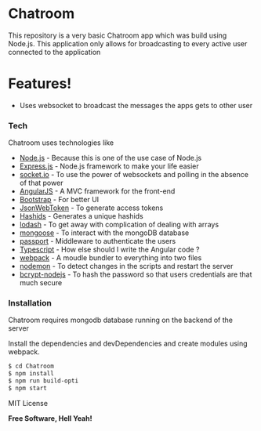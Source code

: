 # Chatroom

This repository is a very basic Chatroom app which was build using Node.js. This application only allows for broadcasting to every active user connected to the application
# Features!

  - Uses websocket to broadcast the messages the apps gets to other user



### Tech

Chatroom uses technologies like

* [Node.js] - Because this is one of the use case of Node.js
* [Express.js] - Node.js framework to make your life easier
* [socket.io] - To use the power of websockets and polling in the absence of that power
* [AngularJS] - A MVC framework for the front-end
* [Bootstrap] - For better UI
* [JsonWebToken] - To generate access tokens 
* [Hashids] - Generates a unique hashids 
* [lodash] - To get away with complication of dealing with arrays
* [mongoose] - To interact with the mongoDB database
* [passport] - Middleware to authenticate the users
* [Typescript] - How else should I write the Angular code ?
* [webpack] - A moudle bundler to everything into two files
* [nodemon] - To detect changes in the scripts and restart the server
* [bcrypt-nodejs] - To hash the password so that users credentials are that much secure
### Installation

Chatroom requires mongodb database running on the backend of the server

Install the dependencies and devDependencies and create modules using webpack.
```sh
$ cd Chatroom
$ npm install
$ npm run build-opti
$ npm start
```

MIT License


**Free Software, Hell Yeah!**

[//]: # (These are reference links used in the body of this note and get stripped out when the markdown processor does its job. There is no need to format nicely because it shouldn't be seen. Thanks SO - http://stackoverflow.com/questions/4823468/store-comments-in-markdown-syntax)


   [Node.js]: <https://nodejs.org/>
   [Express.js]: <https://expressjs.com/>
   [socket.io]: <https://socket.io/>
   [AngularJS]: <https://angular.io/>
   [Bootstrap]: <https://v4-alpha.getbootstrap.com/>
   [JsonWebToken]: <https://www.npmjs.com/package/jsonwebtoken/>
   [Hashids]: <https://www.npmjs.com/package/hashids/>
   [lodash]: <https://lodash.com/>
   [mongoose]: <http://mongoosejs.com/>
   [passport]: <http://passportjs.org/>
   [Typescript]: <https://www.typescriptlang.org/>
   [webpack]: <https://webpack.github.io/>
   [nodemon]: <https://nodemon.io/>
   [bcrypt-nodejs]: <https://www.npmjs.com/package/bcrypt-nodejs>
   

